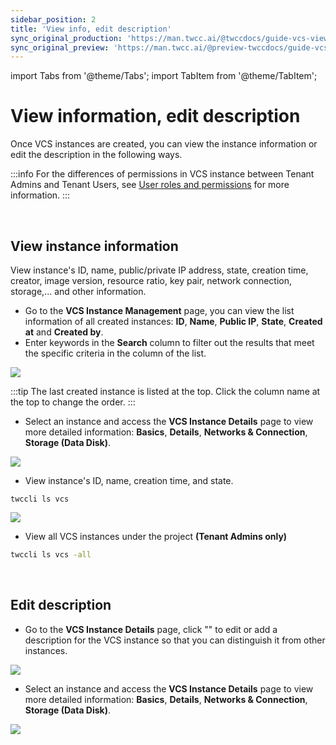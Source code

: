 ```yaml
---
sidebar_position: 2
title: 'View info, edit description'
sync_original_production: 'https://man.twcc.ai/@twccdocs/guide-vcs-view-and-edit-instance-en' 
sync_original_preview: 'https://man.twcc.ai/@preview-twccdocs/guide-vcs-view-and-edit-instance-en' 
---
```


import Tabs from '@theme/Tabs';
import TabItem from '@theme/TabItem';

# View information, edit description

Once VCS instances are created, you can view the instance information or edit the description in the following ways.


:::info
For the differences of permissions in VCS instance between Tenant Admins and Tenant Users, see [<ins>User roles and permissions</ins>](https://man.twcc.ai/@twccdocs/role-main-en/https%3A%2F%2Fman.twcc.ai%2F%40twccdocs%2Frole-compute-en#虛擬運算服務) for more information.
:::


<br/>



## View instance information

View instance's ID, name, public/private IP address, state, creation time, creator, image version, resource ratio, key pair, network connection, storage,... and other information.


<Tabs>

<TabItem value="TWCC Portal" label="TWCC Portal">

* Go to the **VCS Instance Management** page, you can view the list information of all created instances: **ID**, **Name**, **Public IP**, **State**, **Created at** and **Created by**.
* Enter keywords in the **Search** column to filter out the results that meet the specific criteria in the column of the list.

![](https://cos.twcc.ai/SYS-MANUAL/uploads/upload_2e0c048d62bfeb71574d268dd42ddb03.png)


:::tip
The last created instance is listed at the top. Click the column name at the top to change the order.
:::

- Select an instance and access the **VCS Instance Details** page to view more detailed information: **Basics**, **Details**, **Networks & Connection**, **Storage (Data Disk)**.

![](https://cos.twcc.ai/SYS-MANUAL/uploads/upload_cfcab413d832e81aa8729be0de6083f7.png)

</TabItem>

<TabItem value="TWCC CLI" label="TWCC CLI">

- View instance's ID, name, creation time, and state.

```
twccli ls vcs
```

![](https://cos.twcc.ai/SYS-MANUAL/uploads/upload_b59214e6a5aa3939d5e679b2b43761eb.png)

- View all VCS instances under the project **(Tenant Admins only)**

```bash
twccli ls vcs -all
```

</TabItem>

</Tabs>


<br/>



## Edit description

<Tabs>

<TabItem value="TWCC Portal" label="TWCC Portal">

* Go to the **VCS Instance Details** page, click "<i class="fa fa-pencil" aria-hidden="true"></i>" to edit or add a description for the VCS instance so that you can distinguish it from other instances.

![](https://cos.twcc.ai/SYS-MANUAL/uploads/upload_45e2bcecf48c8eb635f475cbc2689a4c.png)


- Select an instance and access the **VCS Instance Details** page to view more detailed information: **Basics**, **Details**, **Networks & Connection**, **Storage (Data Disk)**.



![](https://cos.twcc.ai/SYS-MANUAL/uploads/upload_cfcab413d832e81aa8729be0de6083f7.png)

</TabItem>

<TabItem value="TWCC CLI" label="TWCC CLI (Not yet supported)">

<br/>

</TabItem>

</Tabs>